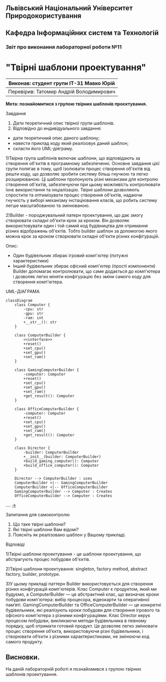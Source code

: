 ## Львівський Національний Університет Природокористування
## Кафедра Інформаційних систем та Технологій



### Звіт про виконання лабораторної роботи №11
# "Твірні шаблони проектування"



| Виконав: студент групи ІТ-31 Мавко Юрій      |
|----------------------------------------------|
| Перевірив: Татомир Андрій Володимирович      |




**Мета: познайомитися з групою твірних шаблонів проєктування.**


Завдання

1. Дати теоретичний опис твірної групи шаблонів.
2. Відповідно до индивідуального завдання:
- дати теоретичний опис даного шаблону;
- навести приклад коду який реалізовує даний шаблон;
- скласти його UML-діяграму.


1)Твірна група шаблонів включає шаблони, що відповідають
за створення об'єктів в програмному забезпеченні. 
Основне завдання цієї групи полягає в тому, щоб ізолювати 
процес створення об'єктів від решти коду, що дозволяє 
зробити систему більш гнучкою та легко розширюваною. 
Ці шаблони пропонують різні механізми для контролю 
створення об'єктів, забезпечуючи при цьому можливість 
контролювати їхнє використання та ініціалізацію. Твірні
шаблони дозволяють спростити та оптимізувати процес 
створення об'єктів, надаючи гнучкість у виборі механізму
інстаціювання класів, що робить систему легше масштабованою
та змінюваною.

2)Builder - породжувальний патерн проектування, що дає змогу 
створювати складні об'єкти крок за кроком. Він дозволяє 
використовувати один і той самий код будівництва для отримання
різних відображень об'єктів. Тобто builder шаблон за допомогою
якого можна крок за кроком створювати складні об'єкти різних
конфігурацій.

Опис:
 - Один будівельник збирає ігровий комп'ютер (потужні характеристики)
 - Інший будівельник збирає офісний комп'ютер (прості компоненти)
Builder допомагає контролювати, що саме додається до комп'ютера
і дозволяє легко міняти конфігурацію без зміни самого коду для 
створення комп'ютера.

UML-ДІАГРАМА

```mermaid
classDiagram
    class Computer {
        -cpu: str
        -gpu: str
        -ram: int
        +__str__(): str
    }

    class ComputerBuilder {
        <<interface>>
        +reset()
        +set_cpu()
        +set_gpu()
        +set_ram()
    }

    class GamingComputerBuilder {
        -computer: Computer
        +reset()
        +set_cpu()
        +set_gpu()
        +set_ram()
        +get_result(): Computer
    }

    class OfficeComputerBuilder {
        -computer: Computer
        +reset()
        +set_cpu()
        +set_gpu()
        +set_ram()
        +get_result(): Computer
    }

    class Director {
        -builder: ComputerBuilder
        +__init__(builder: ComputerBuilder)
        +build_gaming_computer(): Computer
        +build_office_computer(): Computer
    }

    Director --> ComputerBuilder : uses
    ComputerBuilder <|-- GamingComputerBuilder
    ComputerBuilder <|-- OfficeComputerBuilder
    GamingComputerBuilder --> Computer : Creates
    OfficeComputerBuilder --> Computer : Creates
```

.... [->](./builder.py)

Запитання для самоконтролю
1. Що таке твірні шаблони?
2. Які твірні шаблони Вам відомі?
3. Поясніть як реалізовано шаблон у Вашому прикладі.

Відповіді

1)Твірні шаблони проектування - це шаблони проектування,
що абстрагують процес побудови об'єктів.

2)Твірні шаблони проектування: singleton, factory method,
abstract factory, builder, prototype.

3)У цьому прикладі паттерн Builder використовується для 
створення різних конфігурацій комп'ютерів. Клас Computer 
є продуктом, який ми будуємо, а ComputerBuilder — це 
абстрактний клас, що визначає кроки побудови комп'ютера: 
вибір процесора, відеокарти та оперативної пам’яті.
GamingComputerBuilder та OfficeComputerBuilder — це 
конкретні будівельники, які реалізують кроки побудови 
для створення ігрового та офісного комп'ютера з різними 
конфігураціями. Клас Director керує процесом побудови, 
викликаючи методи будівельника в певному порядку, щоб 
отримати готовий продукт.
Це дозволяє легко змінювати процес створення об’єкта, 
використовуючи різні будівельники, і створювати об’єкти 
з різними характеристиками, не змінюючи код самого продукту.

## Висновки. 

На даній лабораторній роботі я познайомився з групою твірних шаблонів проектування. 



